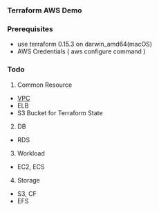 ### Terraform AWS Demo

### Prerequisites
- use terraform 0.15.3 on darwin_amd64(macOS)
- AWS Credentials ( aws configure command )

### Todo
1. Common Resource
- [VPC](https://registry.terraform.io/providers/hashicorp/aws/latest/docs/resources/vpc)
- ELB
- S3 Bucket for Terraform State
2. DB 
- RDS
3. Workload
- EC2, ECS
4. Storage
- S3, CF
- EFS
